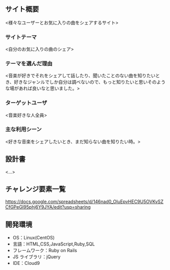 # <Music garden>

## サイト概要

<様々なユーザーとお気に入りの曲をシェアするサイト>

### サイトテーマ

<自分のお気に入りの曲のシェア>

### テーマを選んだ理由

<音楽が好きでそれをシェアして話したり、聞いたことのない曲を知りたいとき、好きなジャンルでしか自分は調べないので、もっと知りたいと思いそのような場があれば良いなと思いました。>

### ターゲットユーザ

<音楽好きな人全員>

### 主な利用シーン

<好きな音楽をシェアしたいとき、まだ知らない曲を知りたい時。>

## 設計書

<...>

## チャレンジ要素一覧

<https://docs.google.com/spreadsheets/d/146nad0_OluEpvHEC9U5OVKvSZCfGPeGI95phj6Y9JYA/edit?usp=sharing>

## 開発環境

- OS：Linux(CentOS)
- 言語：HTML,CSS,JavaScript,Ruby,SQL
- フレームワーク：Ruby on Rails
- JS ライブラリ：jQuery
- IDE：Cloud9
